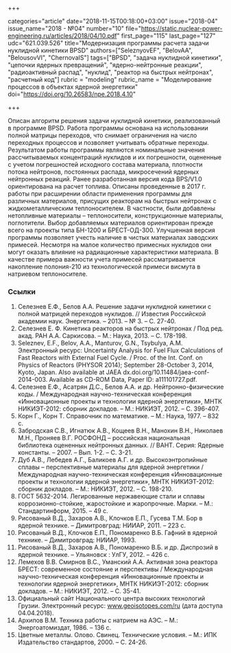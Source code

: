 +++

categories="article"
date="2018-11-15T00:18:00+03:00"
issue="2018-04"
issue_name="2018 - №04"
number="10"
file="https://static.nuclear-power-engineering.ru/articles/2018/04/10.pdf"
first_page="115"
last_page="127"
udc="621.039.526"
title="Модернизация программы расчета задачи нуклидной кинетики BPSD"
authors=["SeleznyovEF", "BelovAA", "BelousovVI", "ChernovaIS"]
tags=["BPSD", "задача нуклидной кинетики", "цепочки ядерных превращений", "ядерно-нейтронные реакции", "радиоактивный распад", "нуклид", "реактор на быстрых нейтронах", "расчетный код"]
rubric = "modeling"
rubric_name = "Моделирование процессов в объектах ядерной энергетики"
doi="https://doi.org/10.26583/npe.2018.4.10"

+++

Описан алгоритм решения задачи нуклидной кинетики, реализованный в программе BPSD. Работа программы основана на использовании полной матрицы переходов, что снимает ограничения на число переходных процессов и позволяет учитывать обратные переходы. Результатом работы программы являются номинальные значения рассчитываемых концентраций нуклидов и их погрешности, оцененные с учетом погрешностей исходного состава материала, плотности потока нейтронов, постоянных распада, микросечений ядерных нейтронных реакций. Ранее разработанная версия кода BPS/V1.0 ориентирована на расчет топлива. Описаны проведенные в 2017 г. работы при расширении области применения программы для различных материалов, присущих реакторам на быстрых нейтронах с жидкометаллическим теплоносителем. В частности, были добавлены нетопливные материалы – теплоносители, конструкционные материалы, поглотители. Выбор добавляемых материалов ориентирован прежде всего на проекты типа БН-1200 и БРЕСТ-ОД-300. Улучшенная версия программы позволяет учесть наличие в чистых материалах заводских примесей. Несмотря на малое количество примесных нуклидов они могут оказать влияние на радиационные характеристики материала. В качестве примера важности учета примесей рассматривается накопление полония-210 из технологической примеси висмута в натриевом теплоносителе.

### Ссылки

1. Селезнев Е.Ф., Белов А.А. Решение задачи нуклидной кинетики с полной матрицей переходов нуклидов. // Известия Российской академии наук. Энергетика. – 2013. – № 3. – С. 27-40.
2. Селезнев Е. Ф. Кинетика реакторов на быстрых нейтронах / Под ред. акад. РАН А.А. Саркисова. – М.: Наука, 2013. – С. 178-198.
3. Seleznev, Е.F., Belov, А.А., Manturov, G.N., Tsybulya, А.М. Электронный ресурс: Uncertainty Analysis for Fuel Flux Calculations of Fast Reactors with External Fuel Cycle. / Proc. of the Int. Conf. on Physics of Reactors (PHYSOR 2014); September 28-October 3, 2014, Kyoto, Japan. Also available at JAEA dx.doi.org/10.11484/jaea-conf-2014-003. Available as CD-ROM Data, Paper ID: a111101727.pdf.
4. Селезнев Е.Ф., Асатрян Д.С., Белов А.А. и др. Нейтронно-физические коды. / Международная научно-техническая конференция «Инновационные проекты и технологии ядерной энергетики», МНТК НИКИЭТ-2012: сборник докладов. – М.: НИКИЭТ, 2012. – С. 396-407.
5. Корн Г., Корн Т. Справочник по математике. – М.: Наука, 1977. – 832 с.
6. Забродская С.В., Игнатюк А.В., Кощеев В.Н., Манохин В.Н., Николаев М.Н., Проняев В.Г. РОСФОНД – российская национальная библиотека оцененных нейтронных данных. // ВАНТ. Серия: Ядерные константы. – 2007. – Вып. 1-2. – С. 3-21.
7. Дуб А.В., Лебедев А.Г., Баликоев А.Г. и др. Высокоэнтропийные сплавы – перспективные материалы для ядерной энергетики / Международная научно-техническая конференция «Инновационные проекты и технологии ядерной энергетики», МНТК НИКИЭТ-2012: сборник докладов. – М.: НИКИЭТ, 2012. – С. 198-210.
8. ГОСТ 5632-2014. Легированные нержавеющие стали и сплавы коррозионно-стойкие, жаростойкие и жаропрочные. Марки. – М.: Стандартинформ, 2015. – 49 с.
9. Рисованый В.Д., Захаров А.В., Клочков Е.П., Гусева Т.М. Бор в ядерной технике. – Димитровград: НИИАР, 2011. – 223 с.
10. Рисованый В.Д., Клочков Е.П., Пономаренко В.Б. Гафний в ядерной технике. – Димитровград: НИИАР, 1993.
11. Рисованый В.Д., Захаров А.В., Пономаренко В.Б. и др. Диспрозий в ядерной технике. – Ульяновск : УлГУ, 2012. – 426 с.
12. Лемехов В.В. Смирнов В.С., Уманский А.А. Активная зона реактора БРЕСТ: современное состояние и перспективы / Международная научно-техническая конференция «Инновационные проекты и технологии ядерной энергетики», МНТК НИКИЭТ-2012: сборник докладов. – М.: НИКИЭТ, 2012. – С. 35-41.
13. Официальный сайт Национального центра высоких технологий Грузии. Электронный ресурс: www.geoisotopes.com/ru (дата доступа 04.04.2018).
14. Архипов В.М. Техника работы с натрием на АЭС. – М.: Энергоатомиздат, 1986. – 136 с.
15. Цветные металлы. Олово. Свинец. Технические условия. – М.: ИПК Издательство стандартов, 2000. – С. 24-26.